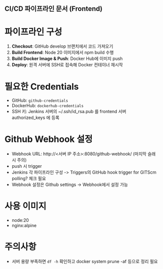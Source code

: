## CI/CD 파이프라인 문서 (Frontend)

# 파이프라인 구성
1. **Checkout**: GitHub develop 브랜치에서 코드 가져오기
2. **Build Frontend**: Node 20 이미지에서 npm build 수행
3. **Build Docker Image & Push**: Docker Hub에 이미지 push
4. **Deploy**: 원격 서버에 SSH로 접속해 Docker 컨테이너 재시작

# 필요한 Credentials
- GitHub: `github-credentials`
- DockerHub: `dockerhub-credentials`
- SSH 키: Jenkins 서버의 ~/.ssh/id_rsa.pub 를 frontend 서버 authorized_keys 에 등록

# Github Webhook 설정
- Webhook URL: http://<서버 IP 주소>:8080/github-webhook/ (마지막 슬래시 주의)
- push 시 trigger
- Jenkins 각 파이프라인 구성 -> Triggers의 GitHub hook trigger for GITScm polling? 체크 필요
- Webhook 설정은 Github settings -> Webhook에서 설정 가능

# 사용 이미지
- node:20
- nginx:alpine

# 주의사항
- 서버 용량 부족하면 `df -h` 확인하고 docker system prune -af 등으로 정리 필요
